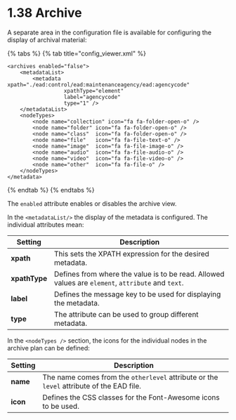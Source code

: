 # 1.38 Archive

A separate area in the configuration file is available for configuring the display of archival material:

{% tabs %}
{% tab title="config_viewer.xml" %}
```markup
<archives enabled="false">
    <metadataList>
        <metadata xpath="./ead:control/ead:maintenanceagency/ead:agencycode" 
                  xpathType="element" 
                  label="agencycode" 
                  type="1" />
    </metadataList>
    <nodeTypes>
        <node name="collection" icon="fa fa-folder-open-o" />
        <node name="folder" icon="fa fa-folder-open-o" />
        <node name="class"  icon="fa fa-folder-open-o" />
        <node name="file"   icon="fa fa-file-text-o" />
        <node name="image"  icon="fa fa-file-image-o" />
        <node name="audio"  icon="fa fa-file-audio-o" />
        <node name="video"  icon="fa fa-file-video-o" />
        <node name="other"  icon="fa fa-file-o" />
    </nodeTypes>
</metadata>
```
{% endtab %}
{% endtabs %}

The `enabled` attribute enables or disables the archive view.&#x20;

In the `<metadataList/>` the display of the metadata is configured. The individual attributes mean:

| Setting       | Description                                                                                        |
| ------------- | -------------------------------------------------------------------------------------------------- |
| **xpath**     | This sets the XPATH expression for the desired metadata.                                           |
| **xpathType** | Defines from where the value is to be read. Allowed values are `element`, `attribute` and `text`.  |
| **label**     | Defines the message key to be used for displaying the metadata.                                    |
| **type**      | The attribute can be used to group different metadata.                                             |

In the `<nodeTypes />` section, the icons for the individual nodes in the archive plan can be defined:

| Setting  | Description                                                                              |
| -------- | ---------------------------------------------------------------------------------------- |
| **name** | The name comes from the `otherlevel` attribute or the `level` attribute of the EAD file. |
| **icon** | Defines the CSS classes for the Font-Awesome icons to be used.                           |
